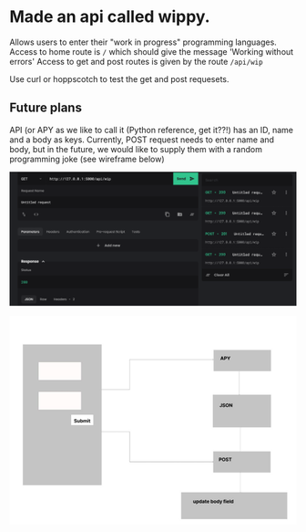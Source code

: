 # Made an api called wippy.
Allows users to enter their "work in progress" programming languages.
Access to home route is `/` which should give the message 'Working without errors'
Access to get and post routes is given by the route `/api/wip`

Use curl or hoppscotch to test the get and post requesets.

## Future plans
API (or APY as we like to call it (Python reference, get it??!) has an ID, name and a body as keys. Currently, POST request needs to enter name and body, but in the future, we would like to supply them with a random programming joke (see wireframe below)


![wippy](https://github.com/GeriNZ/wip/blob/main/images/wippy.gif)

![wipplans](https://github.com/GeriNZ/wip/blob/main/images/wipplans.jpg)
